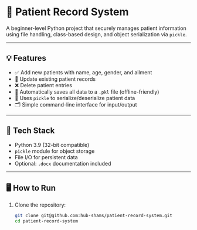# 🏥 Patient Record System

A beginner-level Python project that securely manages patient information using file handling, class-based design, and object serialization via `pickle`.

---

## 💡 Features

- ✅ Add new patients with name, age, gender, and ailment
- 🔁 Update existing patient records
- ❌ Delete patient entries
- 💾 Automatically saves all data to a `.pkl` file (offline-friendly)
- 🧠 Uses `pickle` to serialize/deserialize patient data
- 🗂️ Simple command-line interface for input/output

---

## 🧰 Tech Stack

- Python 3.9 (32-bit compatible)
- `pickle` module for object storage
- File I/O for persistent data
- Optional: `.docx` documentation included

---

## 🖥️ How to Run

1. Clone the repository:
   ```bash
   git clone git@github.com:hub-shams/patient-record-system.git
   cd patient-record-system
